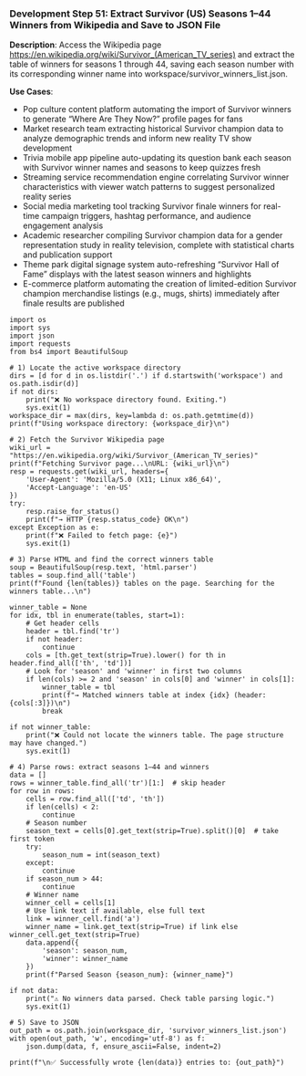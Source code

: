 ### Development Step 51: Extract Survivor (US) Seasons 1–44 Winners from Wikipedia and Save to JSON File

**Description**: Access the Wikipedia page https://en.wikipedia.org/wiki/Survivor_(American_TV_series) and extract the table of winners for seasons 1 through 44, saving each season number with its corresponding winner name into workspace/survivor_winners_list.json.

**Use Cases**:
- Pop culture content platform automating the import of Survivor winners to generate “Where Are They Now?” profile pages for fans
- Market research team extracting historical Survivor champion data to analyze demographic trends and inform new reality TV show development
- Trivia mobile app pipeline auto-updating its question bank each season with Survivor winner names and seasons to keep quizzes fresh
- Streaming service recommendation engine correlating Survivor winner characteristics with viewer watch patterns to suggest personalized reality series
- Social media marketing tool tracking Survivor finale winners for real-time campaign triggers, hashtag performance, and audience engagement analysis
- Academic researcher compiling Survivor champion data for a gender representation study in reality television, complete with statistical charts and publication support
- Theme park digital signage system auto-refreshing “Survivor Hall of Fame” displays with the latest season winners and highlights
- E-commerce platform automating the creation of limited-edition Survivor champion merchandise listings (e.g., mugs, shirts) immediately after finale results are published

```
import os
import sys
import json
import requests
from bs4 import BeautifulSoup

# 1) Locate the active workspace directory
dirs = [d for d in os.listdir('.') if d.startswith('workspace') and os.path.isdir(d)]
if not dirs:
    print("❌ No workspace directory found. Exiting.")
    sys.exit(1)
workspace_dir = max(dirs, key=lambda d: os.path.getmtime(d))
print(f"Using workspace directory: {workspace_dir}\n")

# 2) Fetch the Survivor Wikipedia page
wiki_url = "https://en.wikipedia.org/wiki/Survivor_(American_TV_series)"
print(f"Fetching Survivor page...\nURL: {wiki_url}\n")
resp = requests.get(wiki_url, headers={
    'User-Agent': 'Mozilla/5.0 (X11; Linux x86_64)',
    'Accept-Language': 'en-US'
})
try:
    resp.raise_for_status()
    print(f"→ HTTP {resp.status_code} OK\n")
except Exception as e:
    print(f"❌ Failed to fetch page: {e}")
    sys.exit(1)

# 3) Parse HTML and find the correct winners table
soup = BeautifulSoup(resp.text, 'html.parser')
tables = soup.find_all('table')
print(f"Found {len(tables)} tables on the page. Searching for the winners table...\n")

winner_table = None
for idx, tbl in enumerate(tables, start=1):
    # Get header cells
    header = tbl.find('tr')
    if not header:
        continue
    cols = [th.get_text(strip=True).lower() for th in header.find_all(['th', 'td'])]
    # Look for 'season' and 'winner' in first two columns
    if len(cols) >= 2 and 'season' in cols[0] and 'winner' in cols[1]:
        winner_table = tbl
        print(f"→ Matched winners table at index {idx} (header: {cols[:3]})\n")
        break

if not winner_table:
    print("❌ Could not locate the winners table. The page structure may have changed.")
    sys.exit(1)

# 4) Parse rows: extract seasons 1–44 and winners
data = []
rows = winner_table.find_all('tr')[1:]  # skip header
for row in rows:
    cells = row.find_all(['td', 'th'])
    if len(cells) < 2:
        continue
    # Season number
    season_text = cells[0].get_text(strip=True).split()[0]  # take first token
    try:
        season_num = int(season_text)
    except:
        continue
    if season_num > 44:
        continue
    # Winner name
    winner_cell = cells[1]
    # Use link text if available, else full text
    link = winner_cell.find('a')
    winner_name = link.get_text(strip=True) if link else winner_cell.get_text(strip=True)
    data.append({
        'season': season_num,
        'winner': winner_name
    })
    print(f"Parsed Season {season_num}: {winner_name}")

if not data:
    print("⚠️ No winners data parsed. Check table parsing logic.")
    sys.exit(1)

# 5) Save to JSON
out_path = os.path.join(workspace_dir, 'survivor_winners_list.json')
with open(out_path, 'w', encoding='utf-8') as f:
    json.dump(data, f, ensure_ascii=False, indent=2)

print(f"\n✅ Successfully wrote {len(data)} entries to: {out_path}")
```